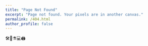 ```yaml
---
title: "Page Not Found"
excerpt: "Page not found. Your pixels are in another canvas."
permalink: /404.html
author_profile: false
---
```


 🛠️🔬⚗️💻🖨️

<script>
  var GOOG_FIXURL_LANG = 'en';
  var GOOG_FIXURL_SITE = 'https://taewanlee.github.io/'
</script>
<script src="https://linkhelp.clients.google.com/tbproxy/lh/wm/fixurl.js">
</script>

